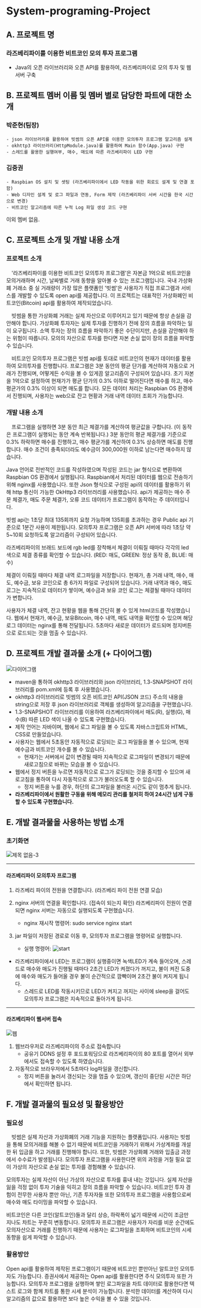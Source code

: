 # System-programing-Project
## A. 프로젝트 명
### **라즈베리파이를 이용한 비트코인 모의 투자 프로그램**
 - Java의 오픈 라이브러리와 오픈 API를 활용하여, 라즈베리파이로 모의 투자 및 웹 서버 구축


## B. 프로젝트 멤버 이름 및 멤버 별로 담당한 파트에 대한 소개
### **박준현(팀장)**
```
- json 라이브러리를 활용하여 빗썸의 오픈 API를 이용한 모의투자 프로그램 알고리즘 설계
- okhttp3 라이브러리(HttpModule.java)를 활용하여 Main 함수(App.java) 구현
- 스레드를 활용한 실행여부, 매수, 매도에 따른 라즈베리파이 LED 구현
```

### **김중권**
```
- Raspbian OS 설치 및 셋팅 (라즈베리파이에서 LED 작동을 위한 회로도 설계 및 연결 포함)
- Web 디자인 설계 및 로그 파일과 연동, Form 제작 (라즈베리파이 서버 시간을 한국 시간으로 변경)
- 비트코인 알고리즘에 따른 누적 Log 파일 생성 코드 구현
```
  
이외 멤버 없음.


## C. 프로젝트 소개 및 개발 내용 소개
### **프로젝트 소개**
  　'라즈베리파이를 이용한 비트코인 모의투자 프로그램'은 자본금 1억으로 비트코인을 모의거래하며 시간, 날짜별로 거래 동향을 알아볼 수 있는 프로그램입니다.
국내 가상화폐 거래소 중 실 거래량이 가장 많은 플랫폼인 '빗썸'은 사용자가 직접 프로그램과 서비스를 개발할 수 있도록 open api를 제공합니다.
이 프로젝트는 대표적인 가상화폐인 비트코인(Bitcoin) api를 활용하여 제작되었습니다.

   　빗썸을 통한 가상화폐 거래는 실제 자산으로 이루어지고 있기 때문에 항상 손실을 감안해야 합니다. 
 가상화폐 투자자는 실제 투자를 진행하기 전에 장의 흐름을 파악하는 일이 요구됩니다. 
 소액 투자는 장의 흐름을 파악하기 좋은 수단이지만, 손실을 감안해야 하는 위험이 따릅니다. 
 모의의 자산으로 투자를 한다면 자본 손실 없이 장의 흐름을 파악할 수 있습니다.

   　비트코인 모의투자 프로그램은 빗썸 api를 토대로 비트코인의 현재가 데이터를 활용하여 모의투자를 진행합니다.
 프로그램은 3분 동안의 평균 단가를 계산하여 자동으로 거래가 진행되며, 어떻게든 수익을 볼 수 있게끔 알고리즘이 구성되어 있습니다.
 초기 자본을 1억으로 설정하여 현재가가 평균 단가의 0.3% 이하로 떨어진다면 매수를 하고, 매수 평균가의 0.3% 이상이 되면 매도를 합니다.
 모든 데이터 처리는 Raspbian OS 환경에서 진행되며, 사용자는 web으로 잔고 현황과 거래 내역 데이터 조회가 가능합니다.


### **개발 내용 소개**
　프로그램을 실행하면 3분 동안 최근 체결가를 계산하여 평균값을 구합니다. (이 동작은 프로그램이 실행되는 동안 계속 반복됩니다.) 3분 동안의 평균 체결가를 기준으로 0.3% 하락하면 매수를 진행하고, 매수 평균가를 계산하여 0.3% 상승하면 매도를 진행합니다. 매수 조건이 충족되더라도 예수금이 300,000원 이하로 남는다면 매수하지 않습니다. 

Java 언어로 전반적인 코드를 작성하였으며 작성된 코드는 jar 형식으로 변환하여 Raspbian OS 환경에서 실행됩니다. Raspbian에서 처리된 데이터를 웹으로 전송하기 위해 nginx를 사용했습니다. 또한 Json 형식으로 구성된 api의 데이터를 활용하기 위해 http 통신이 가능한 OkHttp3 라이브러리를 사용했습니다. api가 제공하는 매수 주문 체결가, 매도 주문 체결가, 오류 코드 데이터가 프로그램이 동작하는 주 데이터입니다.

빗썸 api는 1초당 최대 135회까지 요청 가능하며 135회를 초과하는 경우 Public api 기준으로 1분간 사용이 제한됩니다. 모의투자 프로그램은 오픈 API 서버에 따라 1초당 약 5~10회 요청하도록 알고리즘이 구성되어 있습니다.

라즈베리파이의 브래드 보드에 rgb led를 장착해서 체결이 이뤄질 때마다 각각의 led 색으로 체결 종류를 확인할 수 있습니다. (RED: 매도, GREEN: 정상 동작 중, BLUE: 매수)

체결이 이뤄질 때마다 체결 내역 로그파일을 저장합니다. 현재가, 총 거래 내역, 매수, 매도, 예수금, 보유 코인으로 총 6가지 파일로 구성되어 있습니다. 거래 내역과 매수, 매도 로그는 지속적으로 데이터가 쌓이며, 예수금과 보유 코인 로그는 체결될 때마다 데이터가 변합니다.

사용자가 체결 내역, 잔고 현황을 웹을 통해 간단히 볼 수 있게 html코드를 작성했습니다. 웹에서 현재가, 예수금, 보유Bitcoin, 매수 내역, 매도 내역을 확인할 수 있으며 해당 로그 데이터는 nginx를 통해 전달됩니다. 5초마다 새로운 데이터가 로드되며 정지버튼으로 로드되는 것을 멈출 수 있습니다.

## D. 프로젝트 개발 결과물 소개 (+ 다이어그램)
![다이어그램](https://user-images.githubusercontent.com/62891711/101587487-a584a000-3a27-11eb-8b61-6ba77c2bf4b5.png)
* maven을 통하여 okhttp3 라이브러리와 json 라이브러리, 1.3-SNAPSHOT 라이브러리를 pom.xml에 등록 후 사용했습니다.
* okhttp3 라이브러리로 빗썸의 오픈 비트코인 API(JSON 코드) 주소의 내용을 string으로 저장 후 json 라이브러리로 객체를 생성하여 알고리즘을 구현했습니다.
* 1.3-SNAPSHOT 라이브러리를 이용하여 라즈베리파이에서 매도(R), 실행(G), 매수(B) 따른 LED 색이 나올 수 있도록 구현했습니다.
* 제작 언어는 자바이며, 웹에서 로그 파일을 볼 수 있도록 자바스크립트와 HTML, CSS로 만들었습니다.
* 사용자는 웹에서 5초동안 자동적으로 로딩되는 로그 파일들을 볼 수 있으며, 현재 예수금과 비트코인 개수를 볼 수 있습니다.
   + 현재가는 서버에서 값이 변경될 때마 지속적으로 로그파일이 변경되기 때문에 새로고침으로 바뀌는 모습을 볼 수 있습니다.
* 웹에서 정지 버튼을 누르면 자동적으로 로그가 로딩되는 것을 중지할 수 있으며 새로고침을 통하여 다시 자동적으로 로그가 불러오도록 할 수 있습니다.
  + 정지 버튼을 누를 경우, 하단의 로그파일을 불러온 시간도 같이 멈추게 됩니다.
* **라즈베리파이에서 원활한 구동을 위해 메모리 관리를 철저히 하여 24시간 넘게 구동할 수 있도록 구현했습니다.**


## E. 개발 결과물을 사용하는 방법 소개
### 초기화면
![제목 없음-3](https://user-images.githubusercontent.com/62891711/101605786-f2776f00-3a45-11eb-98f6-e2e606d4715f.png)

---

#### 라즈베리파이 모의투자 프로그램
1. 라즈베리 파이의 전원을 연결합니다.
(라즈베리 파이 전원 연결 모습)

2. nginx 서버의 연결을 확인합니다. (접속이 되는지 확인)
라즈베리파이 전원이 연결되면 nginx 서버는 자동으로 실행되도록 구현했습니다.
      + nginx 재시작 명령어: sudo service nginx start

3. jar 파일이 저장된 경로로 이동 후, 모의투자 프로그램을 명령어로 실행합니다.
    - 실행 명령어: ![start](https://user-images.githubusercontent.com/62891711/101595967-9d346100-3a37-11eb-9cd0-ffa18bf353b7.png)
- 라즈베리파이에서 LED는 프로그램이 실행중이면 녹색LED가 계속 들어오며, 스레드로 매수와 매도가 진행될 때마다 2초간 LED가 켜졌다가 꺼지고, 
불이 켜진 도중에 매수와 매도가 들어올 경우 불이 순간적으로 깜빡이며 2초간 불이 켜지게 됩니다.
    + 스레드로 LED를 작동시키므로 LED가 켜지고 꺼지는 사이에 sleep을 걸어도 모의투자 프로그램은 지속적으로 돌아가게 됩니다.

---

#### 라즈베리파이 웹서버 접속
![웹](https://user-images.githubusercontent.com/62891711/101607245-b513e100-3a47-11eb-98f7-b44c1f4de3a1.png)
1. 웹브라우저로 라즈베리파이의 주소로 접속합니다
    + 공유기 DDNS 설정 후 포드포워딩으로 라즈베리파이의 80 포트를 열어서 외부에서도 접속할 수 있도록 하였습니다.
2. 자동적으로 브라우저에서 5초마다 log파일을 갱신합니다.
    + 정지 버튼을 눌러서 갱신되는 것을 멈출 수 있으며, 갱신이 중단된 시간은 하단에서 확인하면 됩니다.
  

## F. 개발 결과물의 필요성 및 활용방안
### 필요성
  　빗썸은 실제 자산과 가상화폐의 거래 기능을 지원하는 플랫폼입니다. 사용자는 빗썸을 통해 모의거래를 해볼 수 없기 때문에 비트코인을 거래하기 위해서 가상계좌를 개설한 뒤 입금을 하고 거래를 진행해야 합니다. 또한, 빗썸은 가상화폐 거래와 입출금 과정에서 수수료가 발생됩니다. 모의투자 프로그램을 사용한다면 위의 과정을 거칠 필요 없이 가상의 자산으로 손실 없는 투자를 경험해볼 수 있습니다.

 모의투자는 실제 자산이 아닌 가상의 자산으로 투자를 흉내 내는 것입니다. 실제 자산을 잃을 걱정 없이 투자 기술을 익히고 장의 흐름을 파악할 수 있습니다. 비트코인 투자 경험이 전무한 사용자 뿐만 아닌, 기존 투자자들 또한 모의투자 프로그램을 사용함으로써 매수와 매도 타이밍을 파악할 수 있습니다. 
 
 비트코인은 다른 코인(알트코인)들과 달리 상승, 하락폭이 넓기 때문에 시간이 조금만 지나도 차트는 꾸준히 변동합니다. 모의투자 프로그램은 사용자가 자리를 비운 순간에도 모의자산으로 거래를 진행하기 때문에 사용자는 로그파일을 조회하며 비트코인의 시세 동향을 쉽게 파악할 수 있습니다.


### 활용방안
 Open api를 활용하여 제작된 프로그램이기 때문에 비트코인 뿐만아닌 알트코인 모의투자도 가능합니다. 증권사에서 제공하는 Open api를 활용한다면 주식 모의투자 또한 가능합니다.
 모의투자 프로그램을 실행하며 쌓인 로그파일을 차트 데이터로 활용한다면 텍스트 로그와 함께 차트를 통한 시세 분석이 가능합니다. 분석한 데이터를 계산하여 다시 알고리즘의 값으로 활용하면 보다 높은 수익을 볼 수 있을 것입니다.
  
